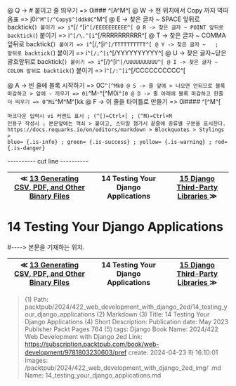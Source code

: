 
@ Q -> # 붙이고 줄 띄우기 => 0i### ^[A^M^[
@ W -> 현 위치에서 Copy 까지 역따옴표 => j0i```^M^[/^Copy$^[ddk0C```^M^[
@ E -> 찾은 글자 ~ SPACE 앞뒤로 backtick(`) 붙이기 => i`^[/ ^[i`^[/EEEEEEEEEE^[
@ R -> 찾은 글자 ~ POINT 앞뒤로 backtick(`) 붙이기 => i`^[/\.^[i`^[/RRRRRRRRRR^[
@ T -> 찾은 글자 ~ COMMA 앞뒤로 backtick(`) 붙이기 => i`^[/,^[i`^[/TTTTTTTTTT^[
@ Y -> 찾은 글자 ~   ;   앞뒤로 backtick(`) 붙이기 => i`^[/;^[i`^[/YYYYYYYYYY^[
@ U -> 찾은 글자~닫은괄호앞뒤로 backtick(`) 붙이기 => i`^[/)^[i`^[/UUUUUUUUUU^[
@ I -> 찾은 글자 ~ COLON 앞뒤로 backtick(`) 붙이기 => i`^[/:^[i`^[/CCCCCCCCCC^[

@ A -> 빈 줄에 블록 시작하기 => 0C```^[^Mk0
@ S -> 줄 앞에 > 나오면 안되므로 블록 마감하고 > 앞에 - 끼우기 => 0i```^M-^[^M0i```^[0
@ D -> 줄 아래에 블록 마감하고 한줄 더 띄우기 => 0^Mi```^M^M^[kk
@ F -> 이 줄을 타이틀로 만들기 => 0i#### ^[^M^[

    마크다운 입력시 vi 커맨드 표시 ; (^[)=Ctrl+[ ; (^M)=Ctrl+M
    인용구 작성시 ; 본문앞에는 꺽쇠 > 붙이고, 스타일 첨가시 끝줄에 종류별 구분을 표시한다.
    https://docs.requarks.io/en/editors/markdown > Blockquotes > Stylings >
    blue= {.is-info} ; green= {.is-success} ; yellow= {.is-warning} ; red= {.is-danger}

---------- cut line ----------

| ≪ [ 13 Generating CSV, PDF, and Other Binary Files ](/packtpub/2024/422_web_development_with_django_2ed/13_generating_csv,_pdf,_and_other_binary_files) | 14 Testing Your Django Applications | [ 15 Django Third-Party Libraries ](/packtpub/2024/422_web_development_with_django_2ed/15_django_third-party_libraries) ≫ |
|:----:|:----:|:----:|

# 14 Testing Your Django Applications
#----> 본문을 기재하는 위치.



| ≪ [ 13 Generating CSV, PDF, and Other Binary Files ](/packtpub/2024/422_web_development_with_django_2ed/13_generating_csv,_pdf,_and_other_binary_files) | 14 Testing Your Django Applications | [ 15 Django Third-Party Libraries ](/packtpub/2024/422_web_development_with_django_2ed/15_django_third-party_libraries) ≫ |
|:----:|:----:|:----:|

> (1) Path: packtpub/2024/422_web_development_with_django_2ed/14_testing_your_django_applications
> (2) Markdown
> (3) Title: 14 Testing Your Django Applications
> (4) Short Description: Publication date: May 2023 Publisher Packt Pages 764
> (5) tags: Django
> Book Name: 2024/422 Web Development with Django 2ed
> Link: https://subscription.packtpub.com/book/web-development/9781803230603/pref
> create: 2024-04-23 화 16:10:01
> Images: /packtpub/2024/422_web_development_with_django_2ed_img/
> .md Name: 14_testing_your_django_applications.md

